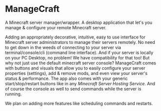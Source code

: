 # ManageCraft
A Minecraft server manager/wrapper. A desktop application that let's you manage &amp; configure your remote Minecraft server.

Adding an appropriately decorative, intuitive, easy to use interface for Minecraft server administrators to manage their servers remotely.
No need to get down in the weeds of connecting to your server via terminal/console/cli (command line interface).
And if your server is locally on your PC Desktop, no problem! We have compatibility for that too! But why not just use the default minecraft server console?
ManageCraft comes with buttons and visuals that allow you to easily configure your server properties (settings), add & remove mods, and even view your server's status & performance.
The app also comes with your generic start/stop/restart buttons like in any *Minecraft Server Hosting Service*. And of course the console as well to send commands while the server is running.

We plan on adding more features like scheduling commands and restarts.
